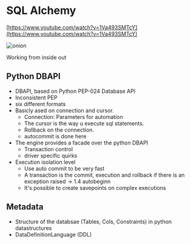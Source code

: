 # SQL Alchemy

[https://www.youtube.com/watch?v=1Va493SMTcY](https://www.youtube.com/watch?v=1Va493SMTcY)

![onion](./images/sqlalchemy_onion.png)

Working from inside out

## Python DBAPI

- DBAPI, based on Python PEP-024 Database API
- Inconsistent PEP
- six different formats
- Basicly ased on connection and cursor.
  - Connection: Parameters for automation
  - The cursor is the way u execute sql statements.
  - Rollback on the connection.
  - autocommit is done here
- The engine provides a facade over the python DBAPI
  - Transaction control
  - driver specific quirks
- Execution isolation level
  - Use auto commit to be very fast
  - A transaction is the commit, execution and rollback if there is an exception raised -> 1.4 autobeginn
  - It's possible to create savepoints on complex executions

## Metadata

- Structure of the databsae (Tables, Cols, Constraints) in python datastructures
- DataDefinitionLanguage (DDL) 